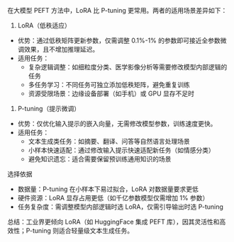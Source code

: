 在大模型 PEFT 方法中，LoRA 比 P-tuning 更常用。两者的适用场景差异如下：

 1. LoRA（低秩适应）
- 优势：通过低秩矩阵更新参数，仅需调整 0.1%-1% 的参数即可接近全参数微调效果，且不增加推理延迟。
- 适用任务：
  - 复杂逻辑调整：如细粒度分类、医学影像分析等需要修改模型内部逻辑的任务
  - 多任务学习：不同任务可独立添加低秩矩阵，避免重复训练
  - 资源受限场景：边缘设备部署（如手机）或 GPU 显存不足时

 1. P-tuning（提示微调）
- 优势：仅优化输入提示的嵌入向量，无需修改模型参数，训练速度更快。
- 适用任务：
  - 文本生成类任务：如摘要、翻译、问答等自然语言处理场景
  - 小样本快速适配：通过修改输入提示快速适配新任务（如情感分类）
  - 避免知识遗忘：适合需要保留预训练通用知识的场景

 选择依据

- 数据量：P-tuning 在小样本下易过拟合，LoRA 对数据量要求更低
- 硬件资源：LoRA 显存占用更低（如千亿参数模型仅需增加 1% 参数）
- 任务复杂度：需调整模型内部逻辑时选 LoRA，仅需引导输出时选 P-tuning

总结：工业界更倾向 LoRA（如 HuggingFace 集成 PEFT 库），因其灵活性和高效性；P-tuning 则适合轻量级文本生成任务。